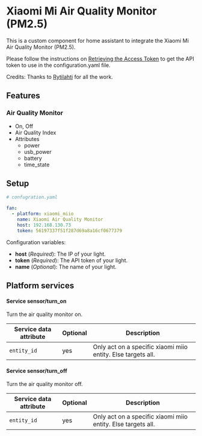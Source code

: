 # Xiaomi Mi Air Quality Monitor (PM2.5)

This is a custom component for home assistant to integrate the Xiaomi Mi Air Quality Monitor (PM2.5).

Please follow the instructions on [Retrieving the Access Token](https://home-assistant.io/components/xiaomi/#retrieving-the-access-token) to get the API token to use in the configuration.yaml file.

Credits: Thanks to [Rytilahti](https://github.com/rytilahti/python-miio) for all the work.

## Features

### Air Quality Monitor

* On, Off
* Air Quality Index
* Attributes
  - power
  - usb_power
  - battery
  - time_state

## Setup

```yaml
# confugration.yaml

fan:
  - platform: xiaomi_miio
    name: Xiaomi Air Quality Monitor
    host: 192.168.130.73
    token: 56197337f51f287d69a8a16cf0677379
```

Configuration variables:
- **host** (*Required*): The IP of your light.
- **token** (*Required*): The API token of your light.
- **name** (*Optional*): The name of your light.


## Platform services

#### Service sensor/turn_on

Turn the air quality monitor on.

| Service data attribute    | Optional | Description                                                   |
|---------------------------|----------|---------------------------------------------------------------|
| `entity_id`               |      yes | Only act on a specific xiaomi miio entity. Else targets all.  |

#### Service sensor/turn_off

Turn the air quality monitor off.

| Service data attribute    | Optional | Description                                                   |
|---------------------------|----------|---------------------------------------------------------------|
| `entity_id`               |      yes | Only act on a specific xiaomi miio entity. Else targets all.  |
